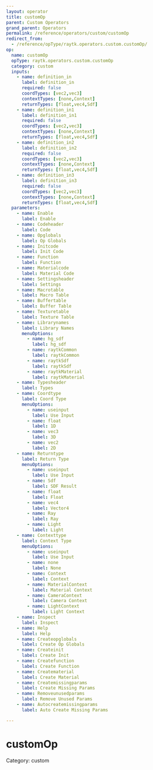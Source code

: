 ```yaml
---
layout: operator
title: customOp
parent: Custom Operators
grand_parent: Operators
permalink: /reference/operators/custom/customOp
redirect_from:
  - /reference/opType/raytk.operators.custom.customOp/
op:
  name: customOp
  opType: raytk.operators.custom.customOp
  category: custom
  inputs:
    - name: definition_in
      label: definition_in
      required: false
      coordTypes: [vec2,vec3]
      contextTypes: [none,Context]
      returnTypes: [float,vec4,Sdf]
    - name: definition_in1
      label: definition_in1
      required: false
      coordTypes: [vec2,vec3]
      contextTypes: [none,Context]
      returnTypes: [float,vec4,Sdf]
    - name: definition_in2
      label: definition_in2
      required: false
      coordTypes: [vec2,vec3]
      contextTypes: [none,Context]
      returnTypes: [float,vec4,Sdf]
    - name: definition_in3
      label: definition_in3
      required: false
      coordTypes: [vec2,vec3]
      contextTypes: [none,Context]
      returnTypes: [float,vec4,Sdf]
  parameters:
    - name: Enable
      label: Enable
    - name: Codeheader
      label: Code
    - name: Opglobals
      label: Op Globals
    - name: Initcode
      label: Init Code
    - name: Function
      label: Function
    - name: Materialcode
      label: Material Code
    - name: Settingsheader
      label: Settings
    - name: Macrotable
      label: Macro Table
    - name: Buffertable
      label: Buffer Table
    - name: Texturetable
      label: Texture Table
    - name: Librarynames
      label: Library Names
      menuOptions:
        - name: hg_sdf
          label: hg_sdf
        - name: raytkCommon
          label: raytkCommon
        - name: raytkSdf
          label: raytkSdf
        - name: raytkMaterial
          label: raytkMaterial
    - name: Typesheader
      label: Types
    - name: Coordtype
      label: Coord Type
      menuOptions:
        - name: useinput
          label: Use Input
        - name: float
          label: 1D
        - name: vec3
          label: 3D
        - name: vec2
          label: 2D
    - name: Returntype
      label: Return Type
      menuOptions:
        - name: useinput
          label: Use Input
        - name: Sdf
          label: SDF Result
        - name: float
          label: Float
        - name: vec4
          label: Vector4
        - name: Ray
          label: Ray
        - name: Light
          label: Light
    - name: Contexttype
      label: Context Type
      menuOptions:
        - name: useinput
          label: Use Input
        - name: none
          label: None
        - name: Context
          label: Context
        - name: MaterialContext
          label: Material Context
        - name: CameraContext
          label: Camera Context
        - name: LightContext
          label: Light Context
    - name: Inspect
      label: Inspect
    - name: Help
      label: Help
    - name: Createopglobals
      label: Create Op Globals
    - name: Createinit
      label: Create Init
    - name: Createfunction
      label: Create Function
    - name: Creatematerial
      label: Create Material
    - name: Createmissingparams
      label: Create Missing Params
    - name: Removeunusedparams
      label: Remove Unused Params
    - name: Autocreatemissingparams
      label: Auto Create Missing Params

---
```


# customOp

Category: custom


